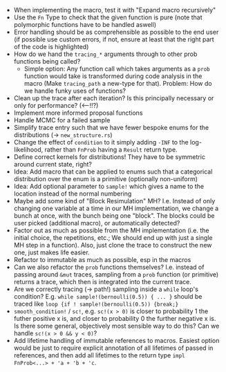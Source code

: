 - When implementing the macro, test it with "Expand macro recursively"
- Use the `Fn` Type to check that the given function is pure (note that polymorphic functions have to be handled aswell)
- Error handling should be as comprehensible as possible to the end user (if possible use custom errors, if not, ensure at least that the right part of the code is highlighted)
- How do we hand the `tracing_*` arguments through to other prob functions being called?
  - Simple option: Any function call which takes arguments as a `prob` function would take is transformed during code analysis in the macro (Make `tracing_path` a new-type for that). Problem: How do we handle funky uses of functions?
- Clean up the trace after each iteration? Is this principally necessary or only for performance? (<--!!?)
- Implement more informed proposal functions
- Handle MCMC for a failed sample
- Simplify trace entry such that we have fewer bespoke enums for the distributions (-> `new_structure.rs`)
- Change the effect of `condition` to it simply adding `-INF` to the log-likelihood, rather than `FnProb` having a `Result` return type.
- Define correct kernels for distributions! They have to be symmetric around current state, right?
- Idea: Add macro that can be applied to enums such that a categorical distribution over the enum is a primitive (optionally non-uniform)
- Idea: Add optional parameter to `sample!` which gives a name to the location instead of the normal numbering
- Maybe add some kind of "Block Resimulation" MH? I.e. Instead of only changing one variable at a time in our MH implementation, we change a bunch at once, with the bunch being one "block". The blocks could be user picked (additional macro), or automatically detected?
- Factor out as much as possible from the MH implementation (i.e. the initial choice, the repetitions, etc.; We should end up with just a single MH step in a function). Also, just clone the trace to construct the new one, just makes life easier.
- Refactor to immutable as much as possible, esp in the macros
- Can we also refactor the `prob` functions themselves? I.e. instead of passing around `&mut` traces, sampling from a `prob` function (or primitive) returns a trace, which then is integrated into the current trace. 
- Are we correctly tracing (-> path!) sampling inside a `while` loop's condition? E.g. `while sample!(bernoulli(0.5)) { ... }` should be traced like `loop {if ! sample!(bernoulli(0.5)) {break;}`
- `smooth_condition!` / `sc!`, e.g. `sc!(x > 0)` is closer to probability 1 the futher positive x is, and closer to probability 0 the further negative x is. Is there some general, objectively most sensible way to do this? Can we handle `sc!(x > 0 && y < 0)`?
- Add lifetime handling of immutable references to macros. Easiest option would be just to require explicit annotation of all lifetimes of passed in references, and then add all lifetimes to the return type `impl FnProb<...> + 'a + 'b + 'c`.